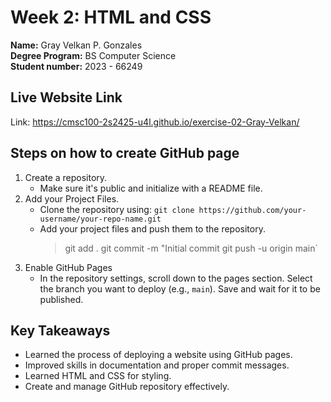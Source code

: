 # Week 2: HTML and CSS

**Name:** Gray Velkan P. Gonzales <br/>
**Degree Program:** BS Computer Science <br/>
**Student number:** 2023 - 66249 <br/>

## Live Website Link
Link: https://cmsc100-2s2425-u4l.github.io/exercise-02-Gray-Velkan/

## Steps on how to create GitHub page
1. Create a repository.
   - Make sure it's public and initialize with a README file.
2. Add your Project Files.
   - Clone the repository using:
     `git clone https://github.com/your-username/your-repo-name.git`
   - Add your project files and push them to the repository.
     > git add .
     > git commit -m "Initial commit
     > git push -u origin main`
3. Enable GitHub Pages
   - In the repository settings, scroll down to the pages section. Select the branch you want to deploy (e.g., `main`). Save and wait for it to be published.

## Key Takeaways
- Learned the process of deploying a website using GitHub pages.
- Improved skills in documentation and proper commit messages.
- Learned HTML and CSS for styling.
- Create and manage GitHub repository effectively.

